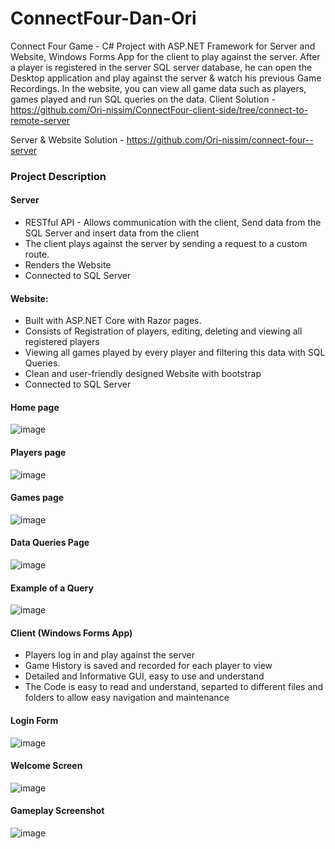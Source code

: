 # ConnectFour-Dan-Ori
Connect Four Game - C# Project with ASP.NET Framework for Server and Website, Windows Forms App for the client to play against the server.
After a player is registered in the server SQL server database, he can open the Desktop application and play against the server & watch his previous Game Recordings.
In the website, you can view all game data such as players, games played and run SQL queries on the data.
Client Solution - https://github.com/Ori-nissim/ConnectFour-client-side/tree/connect-to-remote-server 


Server & Website Solution - https://github.com/Ori-nissim/connect-four--server

### Project Description
#### Server 
* RESTful API - Allows communication with the client, Send data from the SQL Server and insert data from the client
* The client plays against the server by sending a request to a custom route.
* Renders the Website
* Connected to SQL Server
  
#### Website:
* Built with ASP.NET Core with Razor pages.
* Consists of Registration of players, editing, deleting and viewing all registered players
* Viewing all games played by every player and filtering this data with SQL Queries.
* Clean and user-friendly designed Website with bootstrap
* Connected to SQL Server
  
#### Home page
![image](https://github.com/Ori-nissim/ConnectFour-Dan-Ori/assets/93268216/f8f58025-5387-4758-b9ce-f5348e011672)
#### Players page
![image](https://github.com/Ori-nissim/ConnectFour-Dan-Ori/assets/93268216/c65df36e-145a-49c5-b943-4643d8c9718c)
#### Games page
![image](https://github.com/Ori-nissim/ConnectFour-Dan-Ori/assets/93268216/58d176e9-46f3-4f45-ad82-a635c4134365)
#### Data Queries Page
![image](https://github.com/Ori-nissim/ConnectFour-Dan-Ori/assets/93268216/764e5ecd-96f5-4167-b347-170836bdd725)
#### Example of a Query  
![image](https://github.com/Ori-nissim/ConnectFour-Dan-Ori/assets/93268216/788f6568-8f63-4661-ab70-94cf7c1c0a29)

#### Client (Windows Forms App)
* Players log in and play against the server
* Game History is saved and recorded for each player to view
* Detailed and Informative GUI, easy to use and understand
* The Code is easy to read and understand, separted to different files and folders to allow easy navigation and maintenance
#### Login Form 
![image](https://github.com/Ori-nissim/ConnectFour-Dan-Ori/assets/93268216/d1019b32-be4b-400e-b695-755033b87434)
#### Welcome Screen
![image](https://github.com/Ori-nissim/ConnectFour-Dan-Ori/assets/93268216/47a87629-eb1b-44b0-bacf-974452443011)
#### Gameplay Screenshot
![image](https://github.com/Ori-nissim/ConnectFour-Dan-Ori/assets/93268216/bfc165cd-629f-4f43-a3ac-e5e1ae1f6c8e)
  
